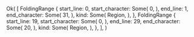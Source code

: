 Ok(
    [
        FoldingRange {
            start_line: 0,
            start_character: Some(
                0,
            ),
            end_line: 1,
            end_character: Some(
                31,
            ),
            kind: Some(
                Region,
            ),
        },
        FoldingRange {
            start_line: 19,
            start_character: Some(
                0,
            ),
            end_line: 29,
            end_character: Some(
                20,
            ),
            kind: Some(
                Region,
            ),
        },
    ],
)